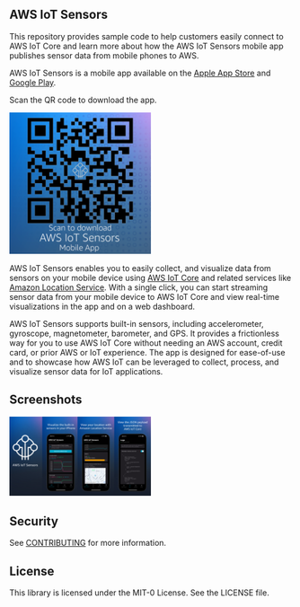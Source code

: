 ## AWS IoT Sensors

This repository provides sample code to help customers easily connect to AWS IoT Core and learn more about how the AWS IoT Sensors mobile app publishes sensor data from mobile phones to AWS. 

AWS IoT Sensors is a mobile app available on the [Apple App Store](https://apps.apple.com/app/id6447531633) and [Google Play](https://play.google.com/store/apps/details?id=com.amazon.aws.awsiotsensors).

Scan the QR code to download the app.

<img src="./images/AWS-IOT-Sensors-QR.png" alt="AWS IoT Sensors QR Code" style="max-width: 50%;">

AWS IoT Sensors enables you to easily collect, and visualize data from sensors on your mobile device using [AWS IoT Core](https://aws.amazon.com/iot-core/) and related services like [Amazon Location Service](https://aws.amazon.com/location/). With a single click, you can start streaming sensor data from your mobile device to AWS IoT Core and view real-time visualizations in the app and on a web dashboard.

AWS IoT Sensors supports built-in sensors, including accelerometer, gyroscope, magnetometer, barometer, and GPS. It provides a frictionless way for you to use AWS IoT Core without needing an AWS account, credit card, or prior AWS or IoT experience. The app is designed for ease-of-use and to showcase how AWS IoT can be leveraged to collect, process, and visualize sensor data for IoT applications.

## Screenshots

<img src="./images/AWS-IoT-Sensors.png" alt="AWS IoT Sensors" style="max-width: 50%;">

## Security

See [CONTRIBUTING](CONTRIBUTING.md#security-issue-notifications) for more information.

## License

This library is licensed under the MIT-0 License. See the LICENSE file.

